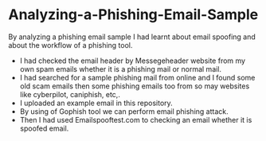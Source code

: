 # Analyzing-a-Phishing-Email-Sample

By analyzing a phishing email sample I had learnt about email spoofing and about the workflow of a phishing tool.
 * I had checked the email header by Messegeheader website from my own spam emails whether it is a phishing mail or normal mail.
 * I had searched for a sample phishing mail from online and I found some old scam emails then some phishing emails too from so may websites like cyberpilot, caniphish, etc,.
 * I uploaded an example email in this repository.
 * By using of Gophish tool we can perform email phishing attack.
 * Then I had used Emailspooftest.com to checking an email whether it is spoofed email.
